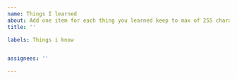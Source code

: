 ```yaml
---
name: Things I learned
about: Add one item for each thing you learned keep to max of 255 characters
title: ''

labels: Things i know


assignees: ''

---
```



